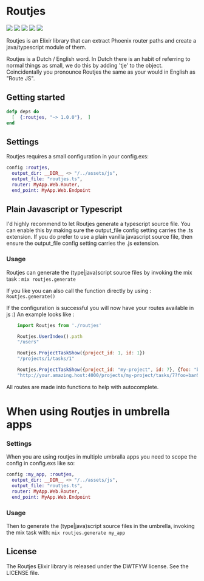 Routjes
=======
![](https://img.shields.io/hexpm/v/routjes.svg) ![](https://img.shields.io/hexpm/dt/routjes.svg) ![](https://img.shields.io/hexpm/dw/routjes.svg) ![](https://img.shields.io/github/issues/smeevil/routjes.svg) ![](https://img.shields.io/github/issues-pr/smeevil/routjes.svg)

Routjes is an Elixir library that can extract Phoenix router paths and create a java/typescript module of them.

Routjes is a Dutch / English word. In Dutch there is an habit of referring to normal things as small, we do this by adding 'tje' to the object.
Coincidentally you pronounce Routjes the same as your would in English as "Route JS".

## Getting started

```elixir
defp deps do
  [  {:routjes, "~> 1.0.0"},  ]
end
```

## Settings

Routjes requires a small configuration in your config.exs:

```elixir
config :routjes,
  output_dir: __DIR__ <> "/../assets/js",
  output_file: "routjes.ts",
  router: MyApp.Web.Router,
  end_point: MyApp.Web.Endpoint
```

## Plain Javascript or Typescript
I'd highly recommend to let Routjes generate a typescript source file. You can enable this by making sure the output_file config setting carries the .ts extension.
If you do prefer to use a plain vanilla javascript source file, then ensure the output_file config setting carries the .js extension.

### Usage
Routjes can generate the (type|java)script source files by invoking the mix task :
`mix routjes.generate`

If you like you can also call the function directly by using :
`Routjes.generate()`

If the configuration is successful you will now have your routes available in js :)
An example looks like :

```javascript
    import Routjes from './routjes'

    Routjes.UserIndex().path
    "/users"

    Routjes.ProjectTaskShow({project_id: 1, id: 1})
    "/projects/1/tasks/1"

    Routjes.ProjectTaskShow({project_id: "my-project", id: 7}, {foo: "bar", baz: true}).url
    "http://your.amazing.host:4000/projects/my-project/tasks/7?foo=bar&baz=true"
```

All routes are made into functions to help with autocomplete.

# When using Routjes in umbrella apps

### Settings

When you are using routjes in multiple umbralla apps you need to scope the config in config.exs like so:

```elixir
config :my_app, :routjes,
  output_dir: __DIR__ <> "/../assets/js",
  output_file: "routjes.ts",
  router: MyApp.Web.Router,
  end_point: MyApp.Web.Endpoint
```

### Usage
Then to generate the (type|java)script source files in the umbrella, invoking the mix task with:
`mix routjes.generate my_app`

## License

The Routjes Elixir library is released under the DWTFYW license. See the LICENSE file.
